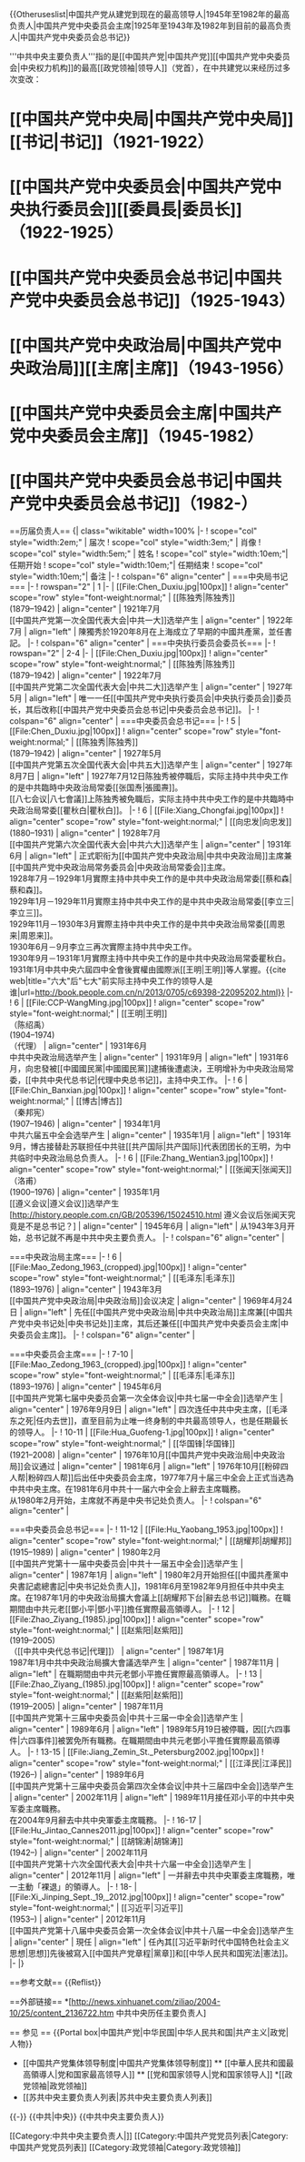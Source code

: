 {{Otheruseslist|中国共产党从建党到现在的最高领导人|1945年至1982年的最高负责人|中国共产党中央委员会主席|1925年至1943年及1982年到目前的最高负责人|中国共产党中央委员会总书记}}

'''中共中央主要负责人'''指的是[[中国共产党|中国共产党]][[中国共产党中央委员会|中央权力机构]]的最高[[政党领袖|领导人]]（党首），在中共建党以来经历过多次变改：

# [[中国共产党中央局|中国共产党中央局]][[书记|书记]]（1921-1922）
# [[中国共产党中央委员会|中国共产党中央执行委员会]][[委員長|委员长]]（1922-1925）
# [[中国共产党中央委员会总书记|中国共产党中央委员会总书记]]（1925-1943）
# [[中国共产党中央政治局|中国共产党中央政治局]][[主席|主席]]（1943-1956）
# [[中国共产党中央委员会主席|中国共产党中央委员会主席]]（1945-1982）
# [[中国共产党中央委员会总书记|中国共产党中央委员会总书记]]（1982-）

==历届负责人==
{| class="wikitable" width=100%
|-
! scope="col" style="width:2em;" | 届次
! scope="col" style="width:3em;" | 肖像
! scope="col" style="width:5em;" | 姓名
! scope="col" style="width:10em;"| 任期开始
! scope="col" style="width:10em;"| 任期结束
! scope="col" style="width:10em;"| 备注
|-
! colspan="6" align="center" |
===中央局书记===
|-
! rowspan="2" | 1
|-
| [[File:Chen_Duxiu.jpg|100px]]
! align="center" scope="row" style="font-weight:normal;" | [[陈独秀|陈独秀]]<br>(1879–1942)
| align="center" | 1921年7月<br>[[中国共产党第一次全国代表大会|中共一大]]选举产生
| align="center" | 1922年7月
| align="left" | 陳獨秀於1920年8月在上海成立了早期的中國共產黨，並任書記。
|-
! colspan="6" align="center" |
===中央执行委员会委员长===
|-
! rowspan="2" | 2-4
|-
| [[File:Chen_Duxiu.jpg|100px]]
! align="center" scope="row" style="font-weight:normal;" | [[陈独秀|陈独秀]]<br>(1879–1942)
| align="center" | 1922年7月<br>[[中国共产党第二次全国代表大会|中共二大]]选举产生
| align="center" | 1927年5月
| align="left" | 唯一一任[[中国共产党中央执行委员会|中央执行委员会]]委员长，其后改称[[中国共产党中央委员会总书记|中央委员会总书记]]。
|-
! colspan="6" align="center" |
===中央委员会总书记===
|-
! 5
| [[File:Chen_Duxiu.jpg|100px]]
! align="center" scope="row" style="font-weight:normal;" | [[陈独秀|陈独秀]]<br>(1879–1942)
| align="center" | 1927年5月<br>[[中国共产党第五次全国代表大会|中共五大]]选举产生
| align="center" | 1927年8月7日
| align="left" | 1927年7月12日陈独秀被停職后，实际主持中共中央工作的是中共臨時中央政治局常委[[张国焘|張國燾]]。<br>[[八七会议|八七會議]]上陈独秀被免職后，实际主持中共中央工作的是中共臨時中央政治局常委[[瞿秋白|瞿秋白]]。
|-
! 6
| [[File:Xiang_Chongfai.jpg|100px]]
! align="center" scope="row" style="font-weight:normal;" | [[向忠发|向忠发]]<br>(1880–1931)
| align="center" | 1928年7月<br>[[中国共产党第六次全国代表大会|中共六大]]选举产生
| align="center" | 1931年6月
| align="left" | 正式职衔为[[中国共产党中央政治局|中共中央政治局]]主席兼[[中国共产党中央政治局常务委员会|中央政治局常委会]]主席。<br>1928年7月－1929年1月實際主持中共中央工作的是中共中央政治局常委[[蔡和森|蔡和森]]。<br>1929年1月－1929年11月實際主持中共中央工作的是中共中央政治局常委[[李立三|李立三]]。<br>1929年11月－1930年3月實際主持中共中央工作的是中共中央政治局常委[[周恩来|周恩来]]。<br>1930年6月－9月李立三再次實際主持中共中央工作。<br>1930年9月－1931年1月實際主持中共中央工作的是中共中央政治局常委瞿秋白。<br>1931年1月中共中央六屆四中全會後實權由國際派[[王明|王明]]等人掌握。<ref>{{cite web|title="六大"后"七大"前实际主持中央工作的领导人是谁|url=http://book.people.com.cn/n/2013/0705/c69398-22095202.html}}</ref>
|-
! 6
| [[File:CCP-WangMing.jpg|100px]]
! align="center" scope="row" style="font-weight:normal;" | [[王明|王明]]<br>（陈绍禹）<br>(1904–1974)<br>（代理）
| align="center" | 1931年6月<br>中共中央政治局选举产生
| align="center" | 1931年9月
| align="left" | 1931年6月，向忠發被[[中國國民黨|中國國民黨]]逮捕後遭處決，王明增补为中央政治局常委，[[中共中央代总书记|代理中央总书记]]，主持中央工作。
|-
! 6
| [[File:Chin_Banxian.jpg|100px]]
! align="center" scope="row" style="font-weight:normal;" | [[博古|博古]]<br>（秦邦宪）<br>(1907–1946)
| align="center" | 1934年1月<br>中共六届五中全会选举产生
| align="center" | 1935年1月
| align="left" | 1931年9月，博古接替赴苏联担任中共驻[[共产国际|共产国际]]代表团团长的王明，为中共临时中央政治局总负责人。
|-
! 6
| [[File:Zhang_Wentian3.jpg|100px]]
! align="center" scope="row" style="font-weight:normal;" | [[张闻天|张闻天]]<br>（洛甫）<br>(1900–1976)
| align="center" | 1935年1月<br>[[遵义会议|遵义会议]]选举产生<ref>[http://history.people.com.cn/GB/205396/15024510.html 遵义会议后张闻天究竟是不是总书记？]</ref>
| align="center" | 1945年6月
| align="left" | 从1943年3月开始，总书记就不再是中共中央主要负责人。
|- 
! colspan="6" align="center" |

===中央政治局主席===
|-
! 6
|[[File:Mao_Zedong_1963_(cropped).jpg|100px]]
! align="center" scope="row" style="font-weight:normal;" | [[毛泽东|毛泽东]]<br>(1893–1976)
| align="center" | 1943年3月<br>[[中国共产党中央政治局|中央政治局]]会议决定
| align="center" | 1969年4月24日
| align="left" | 先任[[中国共产党中央政治局|中共中央政治局]]主席兼[[中国共产党中央书记处|中央书记处]]主席，其后还兼任[[中国共产党中央委员会主席|中央委员会主席]]。
|-
! colspan="6" align="center" |

===中央委员会主席===
|-
! 7-10
|[[File:Mao_Zedong_1963_(cropped).jpg|100px]]
! align="center" scope="row" style="font-weight:normal;" | [[毛泽东|毛泽东]]<br>(1893–1976)
| align="center" | 1945年6月<br>[[中国共产党第七届中央委员会第一次全体会议|中共七届一中全会]]选举产生
| align="center" | 1976年9月9日
| align="left" | 四次连任中共中央主席，[[毛泽东之死|任内去世]]，直至目前为止唯一终身制的中共最高领导人，也是任期最长的领导人。
|-
! 10-11
| [[File:Hua_Guofeng-1.jpg|100px]]
! align="center" scope="row" style="font-weight:normal;" | [[华国锋|华国锋]]<br>(1921–2008)
| align="center" | 1976年10月[[中国共产党中央政治局|中央政治局]]会议通过
| align="center" | 1981年6月
| align="left" | 1976年10月[[粉碎四人帮|粉碎四人帮]]后出任中央委员会主席，1977年7月十届三中全会上正式当选為中共中央主席。在1981年6月中共十一届六中全会上辭去主席職務。<br>从1980年2月开始，主席就不再是中央书记处负责人。
|-
! colspan="6" align="center" |

===中央委员会总书记===
|- 
! 11-12
| [[File:Hu_Yaobang_1953.jpg|100px]]
! align="center" scope="row" style="font-weight:normal;" | [[胡耀邦|胡耀邦]]<br>(1915–1989)
| align="center" | 1980年2月<br>[[中国共产党第十一届中央委员会|中共十一届五中全会]]选举产生
| align="center" | 1987年1月
| align="left" | 1980年2月开始担任[[中國共產黨中央書記處總書記|中央书记处负责人]]，1981年6月至1982年9月担任中共中央主席。在1987年1月的中央政治局擴大會議上[[胡耀邦下台|辭去总书记]]職務。在職期間由中共元老[[鄧小平|鄧小平]]擔任實際最高領導人。
|-
! 12
| [[File:Zhao_Ziyang_(1985).jpg|100px]]
! align="center" scope="row" style="font-weight:normal;" | [[赵紫阳|赵紫阳]]<br>(1919–2005)<br>（[[中共中央代总书记|代理]]）
| align="center" | 1987年1月<br>1987年1月中共中央政治局擴大會議选举产生
| align="center" | 1987年11月
| align="left" | 在職期間由中共元老鄧小平擔任實際最高領導人。
|-
! 13
| [[File:Zhao_Ziyang_(1985).jpg|100px]]
! align="center" scope="row" style="font-weight:normal;" | [[赵紫阳|赵紫阳]]<br>(1919–2005)
| align="center" | 1987年11月<br>[[中国共产党第十三届中央委员会|中共十三届一中全会]]选举产生
| align="center" | 1989年6月
| align="left" | 1989年5月19日被停職，因[[六四事件|六四事件]]被罢免所有職務。在職期間由中共元老鄧小平擔任實際最高領導人。
|-
! 13-15
| [[File:Jiang_Zemin_St._Petersburg2002.jpg|100px]]
! align="center" scope="row" style="font-weight:normal;" | [[江泽民|江泽民]]<br>(1926–)
| align="center" | 1989年6月<br>[[中国共产党第十三届中央委员会第四次全体会议|中共十三届四中全会]]选举产生
| align="center" | 2002年11月
| align="left" | 1989年11月接任邓小平的中共中央军委主席職務。<br>在2004年9月辭去中共中央軍委主席職務。
|-
! 16-17
| [[File:Hu_Jintao_Cannes2011.jpg|100px]]
! align="center" scope="row" style="font-weight:normal;" | [[胡锦涛|胡锦涛]]<br>(1942–)
| align="center" | 2002年11月<br>[[中国共产党第十六次全国代表大会|中共十六届一中全会]]选举产生
| align="center" | 2012年11月
| align="left" | 一并辭去中共中央軍委主席職務，唯一主動「裸退」的領導人。
|-
! 18-
| [[File:Xi_Jinping_Sept._19,_2012.jpg|100px]]
! align="center" scope="row" style="font-weight:normal;" | [[习近平|习近平]]<br>(1953–)
| align="center" | 2012年11月<br>[[中国共产党第十八届中央委员会第一次全体会议|中共十八届一中全会]]选举产生
| align="center" | 現任
| align="left" | 任內其[[习近平新时代中国特色社会主义思想|思想]]先後被寫入[[中国共产党章程|黨章]]和[[中华人民共和国宪法|憲法]]。
|-
|}

==参考文献==
{{Reflist}}

==外部链接==
*[http://news.xinhuanet.com/ziliao/2004-10/25/content_2136722.htm 中共中央历任主要负责人]

== 参见 ==
{{Portal box|中国共产党|中华民国|中华人民共和国|共产主义|政党|人物}}
* [[中国共产党集体领导制度|中国共产党集体领导制度]]
** [[中華人民共和國最高領導人|党和国家最高领导人]]
** [[党和国家领导人|党和国家领导人]]
*[[政党领袖|政党领袖]]
* [[苏共中央主要负责人列表|苏共中央主要负责人列表]]

{{-}}
{{中共|中央}}
{{中共中央主要负责人}}

[[Category:中共中央主要负责人|]]
[[Category:中国共产党党员列表|Category:中国共产党党员列表]]
[[Category:政党领袖|Category:政党领袖]]